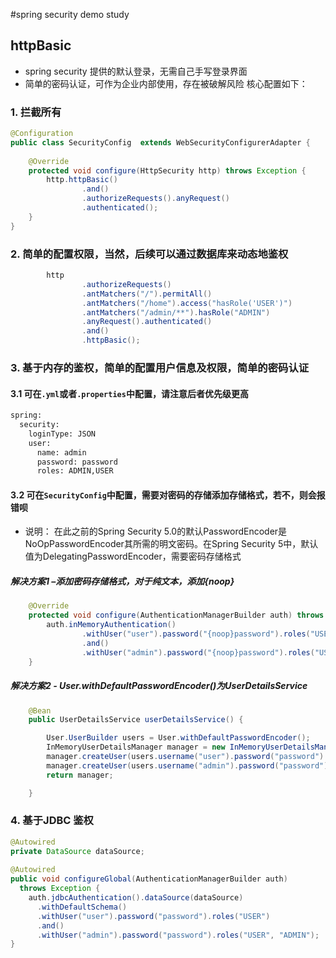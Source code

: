 #spring security demo study 

## httpBasic
- spring security 提供的默认登录，无需自己手写登录界面
- 简单的密码认证，可作为企业内部使用，存在被破解风险
核心配置如下：
### 1. 拦截所有
```java
@Configuration
public class SecurityConfig  extends WebSecurityConfigurerAdapter {
    
    @Override
    protected void configure(HttpSecurity http) throws Exception {
        http.httpBasic()
                .and()
                .authorizeRequests().anyRequest()
                .authenticated();
    }
}
```
### 2. 简单的配置权限，当然，后续可以通过数据库来动态地鉴权
```java
        http
                .authorizeRequests()
                .antMatchers("/").permitAll()
                .antMatchers("/home").access("hasRole('USER')")
                .antMatchers("/admin/**").hasRole("ADMIN")
                .anyRequest().authenticated()
                .and()
                .httpBasic();
```
### 3. 基于内存的鉴权，简单的配置用户信息及权限，简单的密码认证
#### 3.1 可在```.yml```或者```.properties```中配置，请注意后者优先级更高
```xml
spring:
  security:
    loginType: JSON
    user:
      name: admin
      password: password
      roles: ADMIN,USER
```
#### 3.2 可在```SecurityConfig```中配置，需要对密码的存储添加存储格式，若不，则会报错呗
  - 说明： 在此之前的Spring Security 5.0的默认PasswordEncoder是NoOpPasswordEncoder其所需的明文密码。在Spring Security 5中，默认值为DelegatingPasswordEncoder，需要密码存储格式
##### 解决方案1 –添加密码存储格式，对于纯文本，添加{noop}
```java
    @Override
    protected void configure(AuthenticationManagerBuilder auth) throws Exception {
        auth.inMemoryAuthentication()
                .withUser("user").password("{noop}password").roles("USER")
                .and()
                .withUser("admin").password("{noop}password").roles("USER", "ADMIN");
    }
```
##### 解决方案2 - User.withDefaultPasswordEncoder()为UserDetailsService
```java
    @Bean
    public UserDetailsService userDetailsService() {

        User.UserBuilder users = User.withDefaultPasswordEncoder();
        InMemoryUserDetailsManager manager = new InMemoryUserDetailsManager();
        manager.createUser(users.username("user").password("password").roles("USER").build());
        manager.createUser(users.username("admin").password("password").roles("USER", "ADMIN").build());
        return manager;

    }
```

### 4. 基于JDBC 鉴权
```java
@Autowired
private DataSource dataSource;
 
@Autowired
public void configureGlobal(AuthenticationManagerBuilder auth) 
  throws Exception {
    auth.jdbcAuthentication().dataSource(dataSource)
      .withDefaultSchema()
      .withUser("user").password("password").roles("USER")
      .and()
      .withUser("admin").password("password").roles("USER", "ADMIN");
}
```